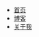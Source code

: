 - [首页](http://python.windrivder.me)
 - [博客](http://blog.windrivder.me)
 - [关于我](http://www.windrivder.me)
